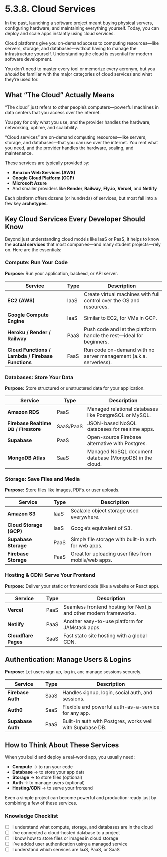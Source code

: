 # 5.3.8. Cloud Services

In the past, launching a software project meant buying physical servers, configuring hardware, and maintaining everything yourself. Today, you can deploy and scale apps instantly using cloud services.

Cloud platforms give you on-demand access to computing resources—like servers, storage, and databases—without having to manage the infrastructure yourself. Understanding the cloud is essential for modern software development.

You don’t need to master every tool or memorize every acronym, but you _should_ be familiar with the major categories of cloud services and what they’re used for.

## What “The Cloud” Actually Means

“The cloud” just refers to other people’s computers—powerful machines in data centers that you access over the internet.

You pay for only what you use, and the provider handles the hardware, networking, uptime, and scalability.

“Cloud services” are on-demand computing resources—like servers, storage, and databases—that you can use over the internet. You rent what you need, and the provider handles the hardware, scaling, and maintenance.

These services are typically provided by:

- **Amazon Web Services (AWS)**
- **Google Cloud Platform (GCP)**
- **Microsoft Azure**
- And smaller providers like **Render**, **Railway**, **Fly.io**, **Vercel**, and **Netlify**

Each platform offers dozens (or hundreds) of services, but most fall into a few key **archetypes**.

## Key Cloud Services Every Developer Should Know

Beyond just understanding cloud models like IaaS or PaaS, it helps to know the **actual services** that most companies—and many student projects—rely on. Here are the essentials:

### Compute: Run Your Code

**Purpose:** Run your application, backend, or API server.

| Service                                           | Type | Description                                                          |
| ------------------------------------------------- | ---- | -------------------------------------------------------------------- |
| **EC2 (AWS)**                                     | IaaS | Create virtual machines with full control over the OS and resources. |
| **Google Compute Engine**                         | IaaS | Similar to EC2, for VMs in GCP.                                      |
| **Heroku / Render / Railway**                     | PaaS | Push code and let the platform handle the rest—ideal for beginners.  |
| **Cloud Functions / Lambda / Firebase Functions** | FaaS | Run code on-demand with no server management (a.k.a. serverless).    |

### Databases: Store Your Data

**Purpose:** Store structured or unstructured data for your application.

| Service                              | Type      | Description                                             |
| ------------------------------------ | --------- | ------------------------------------------------------- |
| **Amazon RDS**                       | PaaS      | Managed relational databases like PostgreSQL or MySQL.  |
| **Firebase Realtime DB / Firestore** | SaaS/PaaS | JSON-based NoSQL databases for realtime apps.           |
| **Supabase**                         | PaaS      | Open-source Firebase alternative with Postgres.         |
| **MongoDB Atlas**                    | SaaS      | Managed NoSQL document database (MongoDB) in the cloud. |

### Storage: Save Files and Media

**Purpose:** Store files like images, PDFs, or user uploads.

| Service                 | Type | Description                                          |
| ----------------------- | ---- | ---------------------------------------------------- |
| **Amazon S3**           | IaaS | Scalable object storage used everywhere.             |
| **Cloud Storage (GCP)** | IaaS | Google’s equivalent of S3.                           |
| **Supabase Storage**    | PaaS | Simple file storage with built-in auth for web apps. |
| **Firebase Storage**    | PaaS | Great for uploading user files from mobile/web apps. |

### Hosting & CDN: Serve Your Frontend

**Purpose:** Deliver your static or frontend code (like a website or React app).

| Service              | Type | Description                                                        |
| -------------------- | ---- | ------------------------------------------------------------------ |
| **Vercel**           | PaaS | Seamless frontend hosting for Next.js and other modern frameworks. |
| **Netlify**          | PaaS | Another easy-to-use platform for JAMstack apps.                    |
| **Cloudflare Pages** | SaaS | Fast static site hosting with a global CDN.                        |

## Authentication: Manage Users & Logins

**Purpose:** Let users sign up, log in, and manage sessions securely.

| Service           | Type | Description                                               |
| ----------------- | ---- | --------------------------------------------------------- |
| **Firebase Auth** | SaaS | Handles signup, login, social auth, and sessions.         |
| **Auth0**         | SaaS | Flexible and powerful auth-as-a-service for any app.      |
| **Supabase Auth** | PaaS | Built-in auth with Postgres, works well with Supabase DB. |

## How to Think About These Services

When you build and deploy a real-world app, you usually need:

- **Compute** → to run your code
- **Database** → to store your app data
- **Storage** → to store files (optional)
- **Auth** → to manage users (optional)
- **Hosting/CDN** → to serve your frontend

Even a simple project can become powerful and production-ready just by combining a few of these services.

### Knowledge Checklist

- [ ] I understand what compute, storage, and databases are in the cloud
- [ ] I’ve connected a cloud-hosted database to a project
- [ ] I know how to store files or images in cloud storage
- [ ] I’ve added user authentication using a managed service
- [ ] I understand which services are IaaS, PaaS, or SaaS
